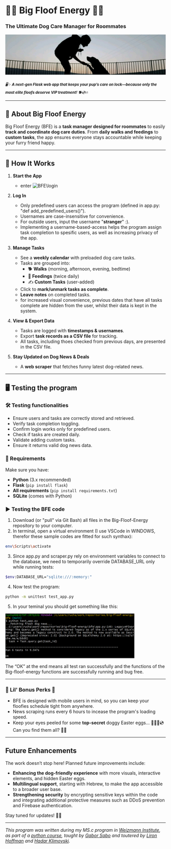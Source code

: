 # 🌟🐾 Big Floof Energy 🐾🌟  
### **The Ultimate Dog Care Manager for Roommates**  
![Banner Image Placeholder](https://github.com/romizb/Big-Floof-Energy/blob/main/jasmine%20banner.jpg)

<sub>_*🖥️✨ **A next-gen Flask web app that keeps your pup’s care on lock—because only the most elite floofs deserve VIP treatment!** 🐕💿🔥*_</sub>

---

## 🚀 About Big Floof Energy  

Big Floof Energy (BFE) is a **task manager designed for roommates** to easily **track and coordinate dog care duties**. From **daily walks and feedings** to **custom tasks**, the app ensures everyone stays accountable while keeping your furry friend happy.  


---

## 🎀 How It Works  

1. **Start the App**  
   - enter ![BFE\login](https://big-floof-energy-production-6650.up.railway.app/login)

2. **Log In**  
   - Only predefined users can access the program (defined in app.py: "def add_predefined_users()").  
   - Usernames are case-insensitive for convenience.
   - For outside users, input the username "**stranger**" :).
   - Implementing a username-based-access helps the program assign task completion to spesific users, as well as increasing privacy of the app.
    

3. **Manage Tasks**  
   - See a **weekly calendar** with preloaded dog care tasks.  
   - Tasks are grouped into:  
     - 🐕 **Walks** (morning, afternoon, evening, bedtime)  
     - 🍖 **Feedings** (twice daily)  
     - ✍️ **Custom Tasks** (user-added)  
   - Click to **mark/unmark tasks as complete**.  
   - **Leave notes** on completed tasks.
   - for increased visual convenience, previous dates that have all tasks complete are hidden from the user, whilst their data is kept in the system.

4. **View & Export Data**  
   - Tasks are logged with **timestamps & usernames**.  
   - Export **task records as a CSV file** for tracking.
   - All tasks, including thoes checked from previous days, are presented in the CSV file.

5. **Stay Updated on Dog News & Deals**  
   - A **web scraper** that fetches funny latest dog-related news.   

---

## 🖥️ Testing the program 

### 🛠️ Testing functionalities 
  - Ensure users and tasks are correctly stored and retrieved.
  - Verify task completion toggling.
  - Confirm login works only for predefined users.
  - Check if tasks are created daily.
  - Validate adding custom tasks.
  - Ensure it returns valid dog news data.

### 📌 Requirements  
Make sure you have:  
- **Python** (3.x recommended)  
- **Flask** (`pip install flask`)  
- **All requirements** (`pip install requirements.txt`)  
- **SQLite** (comes with Python)

### ▶️ Testing the BFE code  
1. Download (or "pull" via Git Bash) all files in the Big-Floof-Energy repository to your computer.
2. In terminal, open a virtual environment (I use VSCode in WINDOWS, therefor these sample codes are fitted for such synthax):
```bash
env\Scripts\activate
```
3. Since app.py and scraper.py rely on environment variables to connect to the database, we need to temporarily override DATABASE_URL only while running tests:
```bash (WINDOWS)
$env:DATABASE_URL="sqlite:///:memory:"
```
4. Now test the program:
```bash
python -m unittest test_app.py
```
5. In your teminal you should get something like this:

![](https://github.com/romizb/Big-Floof-Energy/blob/main/image.png)

The “OK” at the end means all test ran successfully and the functions of the Big-floof-energy functions are successfully running and bug free.


---
### 🌟 Lil' Bonus Perks 🌟  

- BFE is designed with mobile users in mind, so you can keep your floofies schedule tight from anywhere.  
- News scraping runs every 6 hours to incease the program's loading speed.  
- Keep your eyes peeled for some **top-secret** doggy Easter eggs... 🐶🦴🐔💿 Can you find them all? 👀✨


---
## Future Enhancements  
The work doesn’t stop here! Planned future improvements include:  

- **Enhancing the dog-friendly experience** with more visuals, interactive elements, and hidden Easter eggs.  
- **Multilingual support**, starting with Hebrew, to make the app accessible to a broader user base.  
- **Strengthening security** by encrypting sensitive keys within the code and integrating additional protective measures such as DDoS prevention and Firebase authentication.  

Stay tuned for updates! 📡✨

---
*This program was written during my MS.c program in [Weizmann Institute](https://www.weizmann.ac.il/pages/), as part of a [python course](https://github.com/szabgab/wis-python-course-2024-11), tought by [Gabor Sabo](https://szabgab.com/) and toutered by [Liron Hoffman](https://liroh99.github.io/) and [Hadar Klimovski](https://hadarklimovski.github.io/).*

